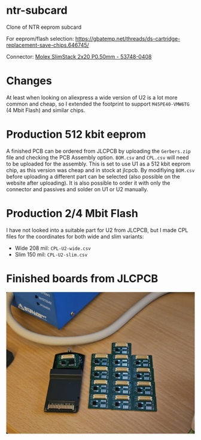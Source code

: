 # ntr-subcard
Clone of NTR eeprom subcard

For eeprom/flash selection: https://gbatemp.net/threads/ds-cartridge-replacement-save-chips.646745/

Connector: [Molex SlimStack 2x20 P0.50mm - 53748-0408](https://www.digikey.com/en/products/detail/molex/0537480408/1059857)

# Changes
At least when looking on aliexpress a wide version of U2 is a lot more common and cheap, so I extended the footprint to support `M45PE40-VMW6TG` (4 Mbit Flash) and similar chips.

# Production 512 kbit eeprom
A finished PCB can be ordered from JLCPCB by uploading the `Gerbers.zip` file and checking the PCB Assembly option.
`BOM.csv` and `CPL.csv` will need to be uploaded for the assembly. This is set to use U1 as a 512 kbit eeprom chip, as this version was cheap and in stock at jlcpcb.
By modifiying `BOM.csv` before uploading a different part can be selected (also possible on the website after uploading).
It is also possible to order it with only the connector and passives and solder on U1 or U2 manually.

# Production 2/4 Mbit Flash
I have not looked into a suitable part for U2 from JLCPCB, but I made CPL files for the coordinates for both wide and slim variants:
* Wide 208 mil: `CPL-U2-wide.csv`
* Slim 150 mil: `CPL-U2-slim.csv`

# Finished boards from JLCPCB
![](https://github.com/rosaage/ntr-subcard/blob/main/jlcpcb_finished_boards.jpg)
